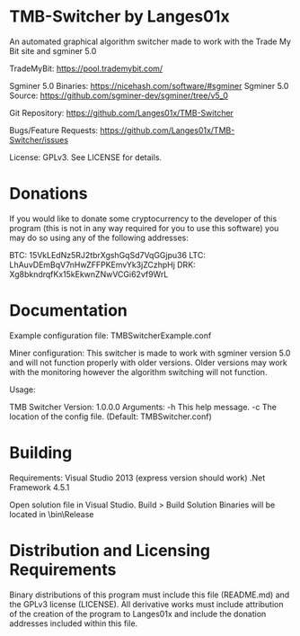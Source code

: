 TMB-Switcher by Langes01x
============

An automated graphical algorithm switcher made to work with the Trade My Bit site and sgminer 5.0

TradeMyBit: https://pool.trademybit.com/

Sgminer 5.0 Binaries: https://nicehash.com/software/#sgminer
Sgminer 5.0 Source: https://github.com/sgminer-dev/sgminer/tree/v5_0

Git Repository: https://github.com/Langes01x/TMB-Switcher

Bugs/Feature Requests: https://github.com/Langes01x/TMB-Switcher/issues

License: GPLv3. See LICENSE for details.


Donations
============

If you would like to donate some cryptocurrency to the developer of this program
(this is not in any way required for you to use this software)
you may do so using any of the following addresses:

BTC: 15VkLEdNz5RJ2tbrXgshGqSd7VqGGjpu36
LTC: LhAuvDEmBqV7nHwZFFPKEmvYk3jZCzhpHj
DRK: Xg8bkndrqfKx15kEkwnZNwVCGi62vf9WrL


Documentation
============

Example configuration file:
	TMBSwitcherExample.conf

Miner configuration:
	This switcher is made to work with sgminer version 5.0 and will not function properly with older versions.
	Older versions may work with the monitoring however the algorithm switching will not function.

Usage:

TMB Switcher Version: 1.0.0.0
Arguments:
    -h	This help message.
    -c	The location of the config file. (Default: TMBSwitcher.conf)


Building
============

Requirements:
Visual Studio 2013 (express version should work)
.Net Framework 4.5.1

Open solution file in Visual Studio.
Build > Build Solution
Binaries will be located in <SolutionFolder>\bin\Release


Distribution and Licensing Requirements
============

Binary distributions of this program must include this file (README.md) and the GPLv3 license (LICENSE).
All derivative works must include attribution of the creation of the program to Langes01x and include the donation addresses included within this file.